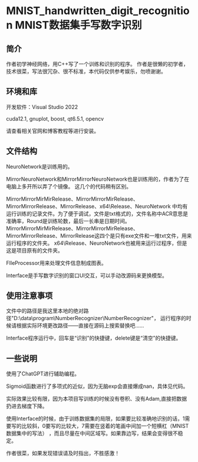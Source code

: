 # MNIST_handwritten_digit_recognition MNIST数据集手写数字识别

## 简介

作者初学神经网络，用C++写了一个训练和识别的程序。
作者是很懒的初学者，技术很菜，写法很冗杂、很不标准，本代码仅供参考娱乐，勿喷谢谢。

## 环境和库

开发软件：Visual Studio 2022

cuda12.1, gnuplot, boost, qt6.5.1, opencv

请查看相关官网和博客教程等进行安装。

## 文件结构

NeuroNetwork是训练用的。

MirrorNeuroNetwork和MirrorMirrorNeuroNetwork也是训练用的，作者为了在电脑上多开所以弄了个镜像。
这几个的代码稍有区别。

MirrorMirrorMirMirRelease、MirrorMirrorMirRelease、MirrorMirrorRelease、MirrorRelease、x64\Release、NeuroNetwork
中均有运行训练的记录文件。为了便于调试，文件是txt格式的，文件名称中ACR意思是准确率，Round是训练轮数，最后一长串是日期时间。
MirrorMirrorMirMirRelease、MirrorMirrorMirRelease、MirrorMirrorRelease、MirrorRelease这四个是只有exe文件和一堆txt文件，用来运行程序的文件夹。
x64\Release、NeuroNetwork也被用来运行过程序，但是这是项目原有的文件夹。

FIleProcessor用来处理文件信息制成图表。

Interface是手写数字识别的窗口UI交互，可以手动改源码来更换模型。


## 使用注意事项

文件中的路径是我这里本地的绝对路径"D:\data\program\NumberRecognizer\NumberRecognizer"，
运行程序的时候请根据实际环境更改路径——直接在源码上搜索替换吧……

Interface程序运行中，回车是“识别”的快捷键，delete键是“清空”的快捷键。

## 一些说明

使用了ChatGPT进行辅助编程。

Sigmoid函数进行了多项式的近似，因为无脑exp会直接爆成nan，具体见代码。

实际效果比较有限，因为本项目写训练的时候没有卷积、没有Adam,直接把数据扔进去梯度下降。

使用Interface的时候，由于训练数据集的局限，如果要比较准确地识别的话，1需要写的比较斜，0要写的比较大，7需要在竖着的笔画中间加一个短横杠（MNIST数据集中的写法）
，而且尽量在中间区域写。如果靠边写，结果会变得很不稳定。

作者很菜，如果发现错误请及时指出，不胜感激！
